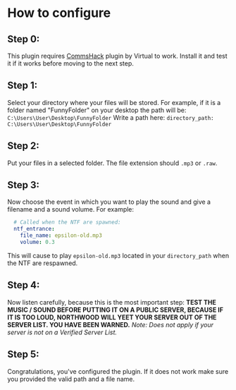 # How to configure

## Step 0:
This plugin requires [CommsHack](https://github.com/VirtualBrightPlayz/CommsHack) plugin by Virtual to work. Install it and test it if it works before moving to the next step.


## Step 1:
Select your directory where your files will be stored.
For example, if it is a folder named "FunnyFolder" on your desktop the path will be: `C:\Users\User\Desktop\FunnyFolder`
Write a path here: `directory_path: C:\Users\User\Desktop\FunnyFolder`

## Step 2:
Put your files in a selected folder. The file extension should  `.mp3` or `.raw`.

## Step 3:
Now choose the event in which you want to play the sound and give a filename and a sound volume.
For example:
```yml
  # Called when the NTF are spawned:
  ntf_entrance:
    file_name: epsilon-old.mp3
    volume: 0.3
 ```
This will cause to play `epsilon-old.mp3` located in your `directory_path` when the NTF are respawned.

## Step 4:
Now listen carefully, because this is the most important step:
**TEST THE MUSIC / SOUND BEFORE PUTTING IT ON A PUBLIC SERVER, BECAUSE IF IT IS TOO LOUD, NORTHWOOD WILL YEET YOUR SERVER OUT OF THE SERVER LIST. YOU HAVE BEEN WARNED.**
*Note: Does not apply if your server is not on a Verified Server List.*

## Step 5:
Congratulations, you've configured the plugin. If it does not work make sure you provided the valid path and a file name.

